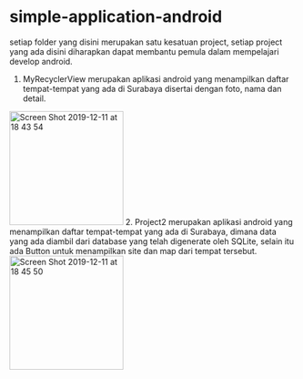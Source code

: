# simple-application-android
setiap folder yang disini merupakan satu kesatuan project, setiap project yang ada disini diharapkan dapat membantu pemula dalam mempelajari develop android.
1. MyRecyclerView merupakan aplikasi android yang menampilkan daftar tempat-tempat yang ada di Surabaya disertai dengan foto, nama dan detail.
<img width="200" alt="Screen Shot 2019-12-11 at 18 43 54" src="https://user-images.githubusercontent.com/49669018/70618993-ac2adc80-1c46-11ea-8358-86d48c979e9e.png">
2. Project2 merupakan aplikasi android yang menampilkan daftar tempat-tempat yang ada di Surabaya, dimana data yang ada diambil dari database yang telah digenerate oleh SQLite, selain itu ada Button untuk menampilkan site dan map dari tempat tersebut.
<img width="200" alt="Screen Shot 2019-12-11 at 18 45 50" src="https://user-images.githubusercontent.com/49669018/70619163-ff049400-1c46-11ea-90bb-944d1dd2e45f.png">
